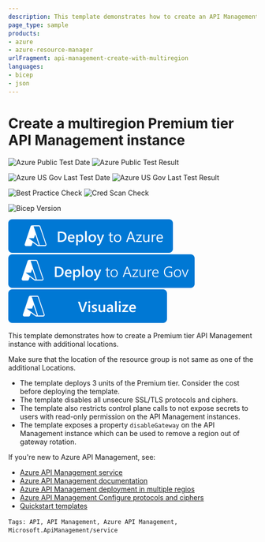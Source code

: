 ```yaml
---
description: This template demonstrates how to create an API Management instance with additional locations. The primary location is the same as location of the resource group. For additional locations, the template shows NorthCentralUs and East US2. The primary location should be different from additional locations.
page_type: sample
products:
- azure
- azure-resource-manager
urlFragment: api-management-create-with-multiregion
languages:
- bicep
- json
---
```

# Create a multiregion Premium tier API Management instance

![Azure Public Test Date](https://azurequickstartsservice.blob.core.windows.net/badges/quickstarts/microsoft.apimanagement/api-management-create-with-multiregion/PublicLastTestDate.svg)
![Azure Public Test Result](https://azurequickstartsservice.blob.core.windows.net/badges/quickstarts/microsoft.apimanagement/api-management-create-with-multiregion/PublicDeployment.svg)

![Azure US Gov Last Test Date](https://azurequickstartsservice.blob.core.windows.net/badges/quickstarts/microsoft.apimanagement/api-management-create-with-multiregion/FairfaxLastTestDate.svg)
![Azure US Gov Last Test Result](https://azurequickstartsservice.blob.core.windows.net/badges/quickstarts/microsoft.apimanagement/api-management-create-with-multiregion/FairfaxDeployment.svg)

![Best Practice Check](https://azurequickstartsservice.blob.core.windows.net/badges/quickstarts/microsoft.apimanagement/api-management-create-with-multiregion/BestPracticeResult.svg)
![Cred Scan Check](https://azurequickstartsservice.blob.core.windows.net/badges/quickstarts/microsoft.apimanagement/api-management-create-with-multiregion/CredScanResult.svg)

![Bicep Version](https://azurequickstartsservice.blob.core.windows.net/badges/quickstarts/microsoft.apimanagement/api-management-create-with-multiregion/BicepVersion.svg)

[![Deploy To Azure](https://raw.githubusercontent.com/Azure/azure-quickstart-templates/master/1-CONTRIBUTION-GUIDE/images/deploytoazure.svg?sanitize=true)](https://portal.azure.com/#create/Microsoft.Template/uri/https%3A%2F%2Fraw.githubusercontent.com%2FAzure%2Fazure-quickstart-templates%2Fmaster%2Fquickstarts%2Fmicrosoft.apimanagement%2Fapi-management-create-with-multiregion%2Fazuredeploy.json)
[![Deploy To Azure US Gov](https://raw.githubusercontent.com/Azure/azure-quickstart-templates/master/1-CONTRIBUTION-GUIDE/images/deploytoazuregov.svg?sanitize=true)](https://portal.azure.us/#create/Microsoft.Template/uri/https%3A%2F%2Fraw.githubusercontent.com%2FAzure%2Fazure-quickstart-templates%2Fmaster%2Fquickstarts%2Fmicrosoft.apimanagement%2Fapi-management-create-with-multiregion%2Fazuredeploy.json)
[![Visualize](https://raw.githubusercontent.com/Azure/azure-quickstart-templates/master/1-CONTRIBUTION-GUIDE/images/visualizebutton.svg?sanitize=true)](http://armviz.io/#/?load=https%3A%2F%2Fraw.githubusercontent.com%2FAzure%2Fazure-quickstart-templates%2Fmaster%2Fquickstarts%2Fmicrosoft.apimanagement%2Fapi-management-create-with-multiregion%2Fazuredeploy.json)

This template demonstrates how to create a Premium tier API Management instance with additional locations.

Make sure that the location of the resource group is not same as one of the additional Locations.
- The template deploys 3 units of the Premium tier. Consider the cost before deploying the template.
- The template disables all unsecure SSL/TLS protocols and ciphers.
- The template also restricts control plane calls to not expose secrets to users with read-only permission on the API Management instances.
- The template exposes a property `disableGateway` on the API Management instance which can be used to remove a region out of gateway rotation.

If you're new to Azure API Management, see:

- [Azure API Management service](https://azure.microsoft.com/services/api-management/)
- [Azure API Management documentation](https://docs.microsoft.com/azure/api-management/)
- [Azure API Management deployment in multiple regios](https://docs.microsoft.com/azure/api-management/api-management-howto-deploy-multi-region)
- [Azure API Management Configure protocols and ciphers](https://docs.microsoft.com/azure/api-management/api-management-howto-manage-protocols-ciphers)
- [Quickstart templates](https://azure.microsoft.com/resources/templates/?resourceType=Microsoft.Apimanagement)

`Tags: API, API Management, Azure API Management, Microsoft.ApiManagement/service`
